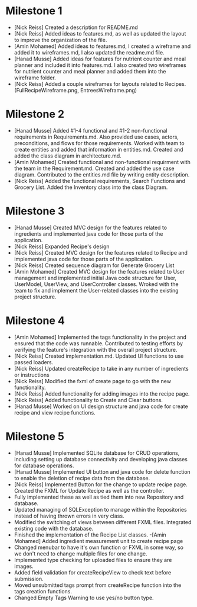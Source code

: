 # Milestone 1
- [Nick Reiss] Created a description for README.md
- [Nick Reiss] Added ideas to features.md, as well as updated the layout to improve the organization of the file.
- [Amin Mohamed] Added ideas to features.md, I created a wireframe and added it to wireframes.md, I also updated the readme.md file.
- 	[Hanad Musse] Added ideas for features for nutrient counter and meal planner and included it into features.md. I also created two wireframes for nutrient counter and meal planner and added them into the wireframe folder. 
- [Nick Reiss] Added a couple wireframes for layouts related to Recipes. (FullRecipeWireframe.png, EntreesWireframe.png)

# Milestone 2
- [Hanad Musse] Added #1-4 functional and #1-2 non-functional requirements in Requirements.md. Also provided use cases, actors, preconditions, and flows for those requirements. Worked with team to create entities and added that information in entities.md. Created and added the class diagram in architecture.md.
- [Amin Mohamed] Created functional and non-functional requirment with the team in the Requirement.md. Created and added the use case diagram. Contributed to the entities.md file by writing entity description.
- [Nick Reiss] Added the functional requirements, Search Functions and Grocery List. Added the Inventory class into the class Diagram. 

# Milestone 3
- [Hanad Musse] Created MVC design for the features related to ingredients and implemented java code for those parts of the application.
- [Nick Reiss] Expanded Recipe's design 
- [Nick Reiss] Created MVC design for the features related to Recipe and implemented java code for those parts of the application.
- [Nick Reiss] Created sequence diagram for Generate Grocery List
- [Amin Mohamed] Created MVC design for the features related to User management and implemented initial Java code structure for User, UserModel, UserView, and UserController classes. Wroked with the team to fix and implement the User-related classes into the existing project structure.

# Milestone 4
- [Amin Mohamed] Implemented the tags functionality in the project and ensured that the code was runnable. Contributed to testing efforts by verifying the feature's integration with the overall project structure.
- [Nick Reiss] Created implementation.md. Updated UI functions to use passed loaders.
- [Nick Reiss] Updated createRecipe to take in any number of ingredients or instructions
- [Nick Reiss] Modified the fxml of create page to go with the new functionality.
- [Nick Reiss] Added functionality for adding images into the recipe page.
- [Nick Reiss] Added functionality to Create and Clear buttons.
- [Hanad Musse] Worked on UI design structure and java code for create recipe and view recipe functions. 

# Milestone 5
- [Hanad Musse] Implemented SQLite database for CRUD operations, including setting up database connectivity and developing java classes for database operations.
- [Hanad Musse] Implemented UI button and java code for delete function to enable the deletion of recipe data from the database.   
- [Nick Reiss] Implemented Button for the change to update recipe page. Created the FXML for Update Recipe as well as the controller.
- Fully implemented these as well as tied them into new Repository and database. 
- Updated managing of SQLException to manage within the Repositories instead of having thrown errors in very class.
- Modified the switching of views between different FXML files. Integrated existing code with the database.
- Finished the implementation of the Recipe List classes.
-[Amin Mohamed] Added ingredient measurement unit to create recipe page
- Changed menubar to have it's own function or FXML in some way, so we don't need to change multiple files for one change.
- Implemented type checking for uploaded files to ensure they are images.
- Added field validation for createRecipeView to check text before submission.
- Moved unsubmitted tags prompt from createRecipe function into the tags creation functions.
- Changed Empty Tags Warning to use yes/no button type.

